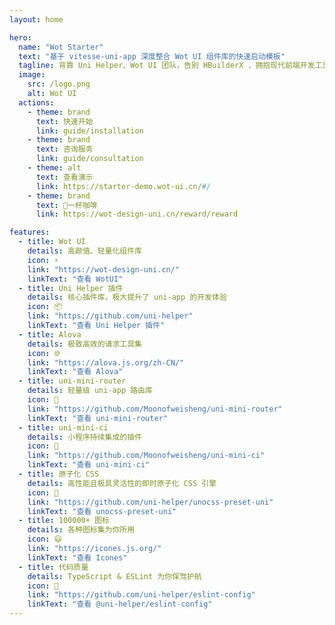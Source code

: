 ```yaml
---
layout: home

hero:
  name: "Wot Starter"
  text: "基于 vitesse-uni-app 深度整合 Wot UI 组件库的快速启动模板"
  tagline: 背靠 Uni Helper、Wot UI 团队，告别 HBuilderX ，拥抱现代前端开发工具链
  image:
    src: /logo.png
    alt: Wot UI 
  actions:
    - theme: brand
      text: 快速开始
      link: guide/installation
    - theme: brand
      text: 咨询服务
      link: guide/consultation
    - theme: alt
      text: 查看演示
      link: https://starter-demo.wot-ui.cn/#/
    - theme: brand
      text: 🥤一杯咖啡
      link: https://wot-design-uni.cn/reward/reward

features:
  - title: Wot UI
    details: 高颜值、轻量化组件库
    icon: ⚡️
    link: "https://wot-design-uni.cn/"
    linkText: "查看 WotUI"
  - title: Uni Helper 插件
    details: 核心插件库，极大提升了 uni-app 的开发体验
    icon: 📦
    link: "https://github.com/uni-helper"
    linkText: "查看 Uni Helper 插件"
  - title: Alova
    details: 极致高效的请求工具集
    icon: 🌐
    link: "https://alova.js.org/zh-CN/"
    linkText: "查看 Alova"
  - title: uni-mini-router
    details: 轻量级 uni-app 路由库
    icon: 🚦
    link: "https://github.com/Moonofweisheng/uni-mini-router"
    linkText: "查看 uni-mini-router"
  - title: uni-mini-ci
    details: 小程序持续集成的插件
    icon: 🔄
    link: "https://github.com/Moonofweisheng/uni-mini-ci"
    linkText: "查看 uni-mini-ci"
  - title: 原子化 CSS
    details: 高性能且极具灵活性的即时原子化 CSS 引擎
    icon: 🎨
    link: "https://github.com/uni-helper/unocss-preset-uni"
    linkText: "查看 unocss-preset-uni"
  - title: 100000+ 图标
    details: 各种图标集为你所用
    icon: 😃
    link: "https://icones.js.org/"
    linkText: "查看 Icones"
  - title: 代码质量
    details: TypeScript & ESLint 为你保驾护航
    icon: 🦾
    link: "https://github.com/uni-helper/eslint-config"
    linkText: "查看 @uni-helper/eslint-config"
---
```


